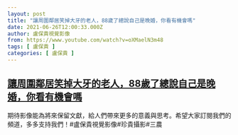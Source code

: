 ```yaml
---
layout: post
title: "讓周圍鄰居笑掉大牙的老人，88歲了總說自己是晚婚，你看有機會嗎"
date: 2021-06-26T12:00:33.000Z
author: 盧保貴視覺影像
from: https://www.youtube.com/watch?v=oXMaelN3m48
tags: [ 盧保貴 ]
categories: [ 盧保貴 ]
---
```

<!--1624708833000-->
[讓周圍鄰居笑掉大牙的老人，88歲了總說自己是晚婚，你看有機會嗎](https://www.youtube.com/watch?v=oXMaelN3m48)
------

<div>
期待影像能為將來保留文獻，給人們帶來更多的意義與思考。希望大家訂閱我們的頻道，多多支持我們！#盧保貴視覺影像#珍貴攝影#三農
</div>
